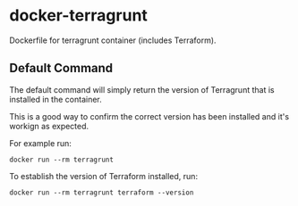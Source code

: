 # docker-terragrunt
Dockerfile for terragrunt container (includes Terraform).


## Default Command
The default command will simply return the version of Terragrunt that is installed in the container. 

This is a good way to confirm the correct version has been installed and it's workign as expected.

For example run:

```
docker run --rm terragrunt
```

To establish the version of Terraform installed, run:

```
docker run --rm terragrunt terraform --version
```
